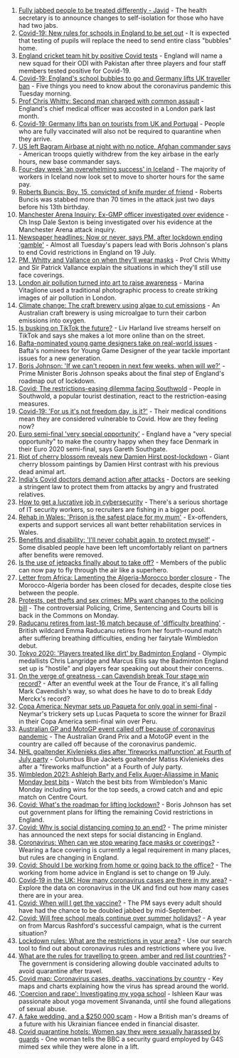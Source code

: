 1. [Fully jabbed people to be treated differently - Javid](https://www.bbc.co.uk/news/uk-57733276) - The health secretary is to announce changes to self-isolation for those who have had two jabs.
2. [Covid-19: New rules for schools in England to be set out](https://www.bbc.co.uk/news/uk-57730189) - It is expected that testing of pupils will replace the need to send entire class "bubbles" home.
3. [England cricket team hit by positive Covid tests](https://www.bbc.co.uk/sport/cricket/57732043) - England will name a new squad for their ODI with Pakistan after three players and four staff members tested positive for Covid-19.
4. [Covid-19: England's school bubbles to go and Germany lifts UK traveller ban](https://www.bbc.co.uk/news/uk-57729441) - Five things you need to know about the coronavirus pandemic this Tuesday morning.
5. [Prof Chris Whitty: Second man charged with common assault](https://www.bbc.co.uk/news/uk-england-london-57732654) - England's chief medical officer was accosted in a London park last month.
6. [Covid-19: Germany lifts ban on tourists from UK and Portugal](https://www.bbc.co.uk/news/world-europe-57730092) - People who are fully vaccinated will also not be required to quarantine when they arrive.
7. [US left Bagram Airbase at night with no notice, Afghan commander says](https://www.bbc.co.uk/news/world-asia-57682290) - American troops quietly withdrew from the key airbase in the early hours, new base commander says.
8. [Four-day week 'an overwhelming success' in Iceland](https://www.bbc.co.uk/news/business-57724779) - The majority of workers in Iceland now look set to move to shorter hours for the same pay.
9. [Roberts Buncis: Boy, 15, convicted of knife murder of friend](https://www.bbc.co.uk/news/uk-england-lincolnshire-57724953) - Roberts Buncis was stabbed more than 70 times in the attack just two days before his 13th birthday.
10. [Manchester Arena Inquiry: Ex-GMP officer investigated over evidence](https://www.bbc.co.uk/news/uk-england-manchester-57720019) - Ch Insp Dale Sexton is being investigated over his evidence at the Manchester Arena attack inquiry.
11. [Newspaper headlines: Now or never, says PM, after lockdown ending 'gamble'](https://www.bbc.co.uk/news/blogs-the-papers-57730154) - Almost all Tuesday's papers lead with Boris Johnson's plans to end Covid restrictions in England on 19 July.
12. [PM, Whitty and Vallance on when they'll wear masks](https://www.bbc.co.uk/news/uk-57728218) - Prof Chris Whitty and Sir Patrick Vallance explain the situations in which they'll still use face coverings.
13. [London air pollution turned into art to raise awareness](https://www.bbc.co.uk/news/in-pictures-56986767) - Marina Vitaglione used a traditional photographic process to create striking images of air pollution in London.
14. [Climate change: The craft brewery using algae to cut emissions](https://www.bbc.co.uk/news/world-australia-57675513) - An Australian craft brewery is using microalgae to turn their carbon emissions into oxygen.
15. [Is busking on TikTok the future?](https://www.bbc.co.uk/news/entertainment-arts-57728507) - Liv Harland live streams herself on TikTok and says she makes a lot more online than on the street.
16. [Bafta-nominated young game designers take on real-world issues](https://www.bbc.co.uk/news/uk-england-dorset-57688109) - Bafta's nominees for Young Game Designer of the year tackle important issues for a new generation.
17. [Boris Johnson: 'If we can't reopen in next few weeks, when will we?'](https://www.bbc.co.uk/news/uk-57728217) - Prime Minister Boris Johnson speaks about the final step of England's roadmap out of lockdown.
18. [Covid: The restrictions-easing dilemma facing Southwold](https://www.bbc.co.uk/news/uk-england-suffolk-57725734) - People in Southwold, a popular tourist destination, react to the restriction-easing measures.
19. [Covid-19: 'For us it's not freedom day, is it?'](https://www.bbc.co.uk/news/uk-57643063) - Their medical conditions mean they are considered vulnerable to Covid. How are they feeling now?
20. [Euro semi-final 'very special opportunity'](https://www.bbc.co.uk/sport/football/57725655) - England have a "very special opportunity" to make the country happy when they face Denmark in their Euro 2020 semi-final, says Gareth Southgate.
21. [Riot of cherry blossom reveals new Damien Hirst post-lockdown](https://www.bbc.co.uk/news/world-europe-57720365) - Giant cherry blossom paintings by Damien Hirst contrast with his previous dead animal art.
22. [India's Covid doctors demand action after attacks](https://www.bbc.co.uk/news/world-asia-india-57648320) - Doctors are seeking a stringent law to protect them from attacks by angry and frustrated relatives.
23. [How to get a lucrative job in cybersecurity](https://www.bbc.co.uk/news/business-57663096) - There's a serious shortage of IT security workers, so recruiters are fishing in a bigger pool.
24. [Rehab in Wales: 'Prison is the safest place for my mum'](https://www.bbc.co.uk/news/uk-wales-57720484) - Ex-offenders, experts and support services all want better rehabilitation services in Wales.
25. [Benefits and disability: 'I'll never cohabit again, to protect myself'](https://www.bbc.co.uk/news/disability-57482418) - Some disabled people have been left uncomfortably reliant on partners after benefits were removed.
26. [Is the use of jetpacks finally about to take off?](https://www.bbc.co.uk/news/business-57652297) - Members of the public can now pay to fly through the air like a superhero.
27. [Letter from Africa: Lamenting the Algeria-Morocco border closure](https://www.bbc.co.uk/news/world-africa-57467644) - The Morocco-Algeria border has been closed for decades, despite close ties between the people.
28. [Protests, pet thefts and sex crimes: MPs want changes to the policing bill](https://www.bbc.co.uk/news/uk-politics-57680917) - The controversial Policing, Crime, Sentencing and Courts bill is back in the Commons on Monday.
29. [Raducanu retires from last-16 match because of 'difficulty breathing'](https://www.bbc.co.uk/sport/tennis/57724076) - British wildcard Emma Raducanu retires from her fourth-round match after suffering breathing difficulties, ending her fairytale Wimbledon debut.
30. [Tokyo 2020: 'Players treated like dirt' by Badminton England](https://www.bbc.co.uk/sport/badminton/57729552) - Olympic medallists Chris Langridge and Marcus Ellis say the Badminton England set up is "hostile" and players fear speaking out about their concerns.
31. [On the verge of greatness - can Cavendish break Tour stage win record?](https://www.bbc.co.uk/sport/cycling/57716629) - After an eventful week at the Tour de France, it's all falling Mark Cavendish's way, so what does he have to do to break Eddy Merckx's record?
32. [Copa America: Neymar sets up Paqueta for only goal in semi-final](https://www.bbc.co.uk/sport/av/football/57734225) - Neymar's trickery sets up Lucas Paqueta to score the winner for Brazil in their Copa America semi-final win over Peru.
33. [Australian GP and MotoGP event called off because of coronavirus pandemic](https://www.bbc.co.uk/sport/formula1/57731866) - The Australian Grand Prix and a MotoGP event in the country are called off because of the coronavirus pandemic.
34. [NHL goaltender Kivlenieks dies after 'fireworks malfunction' at Fourth of July party](https://www.bbc.co.uk/sport/ice-hockey/57725848) - Columbus Blue Jackets goaltender Matiss Kivlenieks dies after a "fireworks malfunction" at a Fourth of July party.
35. [Wimbledon 2021: Ashleigh Barty and Felix Auger-Aliassime in Manic Monday best bits](https://www.bbc.co.uk/sport/av/tennis/57729935) - Watch the best bits from Wimbledon's Manic Monday including wins for the top seeds, a crowd catch and and epic match on Centre Court.
36. [Covid: What's the roadmap for lifting lockdown?](https://www.bbc.co.uk/news/explainers-52530518) - Boris Johnson has set out government plans for lifting the remaining Covid restrictions in England.
37. [Covid: Why is social distancing coming to an end?](https://www.bbc.co.uk/news/uk-51506729) - The prime minister has announced the next steps for social distancing in England.
38. [Coronavirus: When can we stop wearing face masks or coverings?](https://www.bbc.co.uk/news/health-51205344) - Wearing a face covering is currently a legal requirement in many places, but rules are changing in England.
39. [Covid: Should I be working from home or going back to the office?](https://www.bbc.co.uk/news/business-52567567) - The working from home advice in England is set to change on 19 July.
40. [Covid-19 in the UK: How many coronavirus cases are there in my area?](https://www.bbc.co.uk/news/uk-51768274) - Explore the data on coronavirus in the UK and find out how many cases there are in your area.
41. [Covid: When will I get the vaccine?](https://www.bbc.co.uk/news/health-55045639) - The PM says every adult should have had the chance to be doubled jabbed by mid-September.
42. [Covid: Will free school meals continue over summer holidays?](https://www.bbc.co.uk/news/explainers-53053337) - A year on from Marcus Rashford's successful campaign, what is the current situation?
43. [Lockdown rules: What are the restrictions in your area?](https://www.bbc.co.uk/news/uk-54373904) - Use our search tool to find out about coronavirus rules and restrictions where you live.
44. [What are the rules for travelling to green, amber and red list countries?](https://www.bbc.co.uk/news/explainers-52544307) - The government is considering allowing double vaccinated adults to avoid quarantine after travel.
45. [Covid map: Coronavirus cases, deaths, vaccinations by country](https://www.bbc.co.uk/news/world-51235105) - Key maps and charts explaining how the virus has spread around the world.
46. ['Coercion and rape': Investigating my yoga school](https://www.bbc.co.uk/news/world-asia-india-57400014) - Ishleen Kaur was passionate about yoga movement Sivananda, until she found allegations of sexual abuse.
47. [A fake wedding, and a $250,000 scam](https://www.bbc.co.uk/news/world-europe-57358241) - How a British man's dreams of a future with his Ukrainian fiancee ended in financial disaster.
48. [Covid quarantine hotels: Women say they were sexually harassed by guards](https://www.bbc.co.uk/news/stories-57609164) - One woman tells the BBC a security guard employed by G4S mimed sex while they were alone in a lift.
